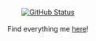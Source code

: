 <p align="center">
    <a href="https://github.com/gasparaitisj">
        <img alt="GitHub Status"
             src="https://github-readme-stats-liard-sigma-32.vercel.app/api?username=gasparaitisj&count_private=true&hide_rank=true&show_icons=true&include_all_commits=true&hide=stars,contribs">
    </a>
    <br><br>
    Find everything me <a href="https://linktr.ee/gasparaitisj">here</a>!
</p>
